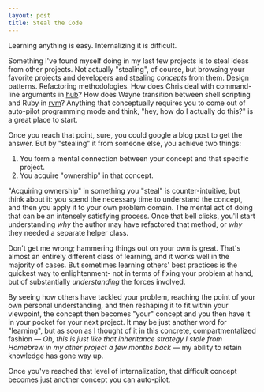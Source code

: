 ```yaml
---
layout: post
title: Steal the Code
---
```


Learning anything is easy. Internalizing it is difficult.

Something I've found myself doing in my last few projects is to steal ideas
from other projects. Not actually "stealing", of course, but browsing your
favorite projects and developers and stealing *concepts* from them. Design
patterns.  Refactoring methodologies. How does Chris deal with command-line
arguments in [hub](http://github.com/defunkt/hub)? How does Wayne transition
between shell scripting and Ruby in [rvm](http://github.com/wayneeseguin/rvm)?
Anything that conceptually requires you to come out of auto-pilot programming
mode and think, "hey, how do I actually do this?" is a great place to start.

Once you reach that point, sure, you could google a blog post to get the
answer. But by "stealing" it from someone else, you achieve two things:

1. You form a mental connection between your concept and that specific project.
2. You acquire "ownership" in that concept.

"Acquiring ownership" in something you "steal" is counter-intuitive, but think
about it: you spend the necessary time to understand the concept, and then you
apply it to your own problem domain. The mental act of doing that can be an
intensely satisfying process. Once that bell clicks, you'll start understanding
*why* the author may have refactored that method, or *why* they needed a
separate helper class.

Don't get me wrong; hammering things out on your own is great. That's almost an
entirely different class of learning, and it works well in the majority of
cases. But sometimes learning others' best practices is the quickest way to
enlightenment- not in terms of fixing your problem at hand, but of
substantially *understanding* the forces involved.

By seeing how others have tackled your problem, reaching the point of your own
personal understanding, and then reshaping it to fit within your viewpoint, the
concept then becomes "your" concept and you then have it in your pocket for
your next project. It may be just another word for "learning", but as soon as I
thought of it in this concrete, compartmentalized fashion — *Oh, this is just
like that inheritance strategy I stole from Homebrew in my other project a few
months back* — my ability to retain knowledge has gone way up.

Once you've reached that level of internalization, that difficult concept
becomes just another concept you can auto-pilot.
